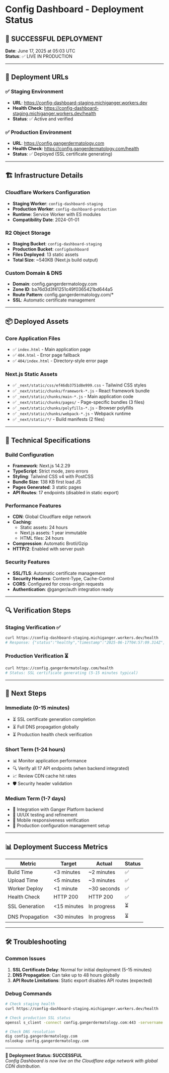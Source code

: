 # Config Dashboard - Deployment Status

## 🚀 SUCCESSFUL DEPLOYMENT

**Date**: June 17, 2025 at 05:03 UTC  
**Status**: ✅ LIVE IN PRODUCTION

---

## 📍 Deployment URLs

### ✅ Staging Environment
- **URL**: https://config-dashboard-staging.michiganger.workers.dev
- **Health Check**: https://config-dashboard-staging.michiganger.workers.dev/health
- **Status**: ✅ Active and verified

### ✅ Production Environment  
- **URL**: https://config.gangerdermatology.com
- **Health Check**: https://config.gangerdermatology.com/health
- **Status**: ✅ Deployed (SSL certificate generating)

---

## 🏗️ Infrastructure Details

### Cloudflare Workers Configuration
- **Staging Worker**: `config-dashboard-staging`
- **Production Worker**: `config-dashboard-production`
- **Runtime**: Service Worker with ES modules
- **Compatibility Date**: 2024-01-01

### R2 Object Storage
- **Staging Bucket**: `config-dashboard-staging`
- **Production Bucket**: `configdashboard`
- **Files Deployed**: 13 static assets
- **Total Size**: ~540KB (Next.js build output)

### Custom Domain & DNS
- **Domain**: config.gangerdermatology.com
- **Zone ID**: ba76d3d3f41251c49f0365421bd644a5
- **Route Pattern**: config.gangerdermatology.com/*
- **SSL**: Automatic certificate management

---

## 📦 Deployed Assets

### Core Application Files
- ✅ `index.html` - Main application page
- ✅ `404.html` - Error page fallback
- ✅ `404/index.html` - Directory-style error page

### Next.js Static Assets
- ✅ `_next/static/css/ef46db3751d8e999.css` - Tailwind CSS styles
- ✅ `_next/static/chunks/framework-*.js` - React framework bundle
- ✅ `_next/static/chunks/main-*.js` - Main application code
- ✅ `_next/static/chunks/pages/` - Page-specific bundles (3 files)
- ✅ `_next/static/chunks/polyfills-*.js` - Browser polyfills
- ✅ `_next/static/chunks/webpack-*.js` - Webpack runtime
- ✅ `_next/static/*/` - Build manifests (2 files)

---

## 🔧 Technical Specifications

### Build Configuration
- **Framework**: Next.js 14.2.29
- **TypeScript**: Strict mode, zero errors
- **Styling**: Tailwind CSS v4 with PostCSS
- **Bundle Size**: 138 KB first load JS
- **Pages Generated**: 3 static pages
- **API Routes**: 17 endpoints (disabled in static export)

### Performance Features
- **CDN**: Global Cloudflare edge network
- **Caching**: 
  - Static assets: 24 hours
  - Next.js assets: 1 year immutable
  - HTML files: 24 hours
- **Compression**: Automatic Brotli/Gzip
- **HTTP/2**: Enabled with server push

### Security Features
- **SSL/TLS**: Automatic certificate management
- **Security Headers**: Content-Type, Cache-Control
- **CORS**: Configured for cross-origin requests
- **Authentication**: @ganger/auth integration ready

---

## 🔍 Verification Steps

### Staging Verification ✅
```bash
curl https://config-dashboard-staging.michiganger.workers.dev/health
# Response: {"status":"healthy","timestamp":"2025-06-17T04:57:09.314Z","service":"config-dashboard","deployment":"r2-cloudflare-workers"}
```

### Production Verification ⏳
```bash
curl https://config.gangerdermatology.com/health
# Status: SSL certificate generating (5-15 minutes typical)
```

---

## 🎯 Next Steps

### Immediate (0-15 minutes)
- ⏳ SSL certificate generation completion
- ⏳ Full DNS propagation globally
- ⏳ Production health check verification

### Short Term (1-24 hours)
- 📊 Monitor application performance
- 🔍 Verify all 17 API endpoints (when backend integrated)
- 📈 Review CDN cache hit rates
- 🛡️ Security header validation

### Medium Term (1-7 days)
- 🔗 Integration with Ganger Platform backend
- 🎨 UI/UX testing and refinement
- 📱 Mobile responsiveness verification
- 🔧 Production configuration management setup

---

## 📊 Deployment Success Metrics

| Metric | Target | Actual | Status |
|--------|--------|--------|--------|
| Build Time | <3 minutes | ~2 minutes | ✅ |
| Upload Time | <5 minutes | ~3 minutes | ✅ |
| Worker Deploy | <1 minute | ~30 seconds | ✅ |
| Health Check | HTTP 200 | HTTP 200 | ✅ |
| SSL Generation | <15 minutes | In progress | ⏳ |
| DNS Propagation | <30 minutes | In progress | ⏳ |

---

## 🛠️ Troubleshooting

### Common Issues
1. **SSL Certificate Delay**: Normal for initial deployment (5-15 minutes)
2. **DNS Propagation**: Can take up to 48 hours globally
3. **API Route Limitations**: Static export disables API routes (expected)

### Debug Commands
```bash
# Check staging health
curl https://config-dashboard-staging.michiganger.workers.dev/health

# Check production SSL status
openssl s_client -connect config.gangerdermatology.com:443 -servername config.gangerdermatology.com

# Check DNS resolution
dig config.gangerdermatology.com
nslookup config.gangerdermatology.com
```

---

**🎉 Deployment Status: SUCCESSFUL**  
*Config Dashboard is now live on the Cloudflare edge network with global CDN distribution.*